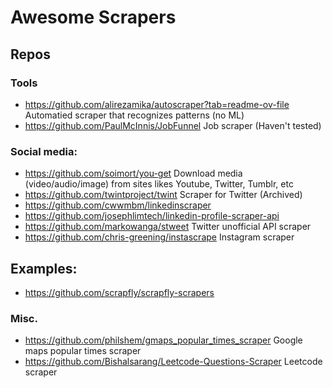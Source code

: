 # Awesome Scrapers

## Repos

### Tools
- https://github.com/alirezamika/autoscraper?tab=readme-ov-file Automatied scraper that recognizes patterns (no ML)
- https://github.com/PaulMcInnis/JobFunnel Job scraper (Haven't tested)

### Social media:
- https://github.com/soimort/you-get Download media (video/audio/image) from sites likes Youtube, Twitter, Tumblr, etc
- https://github.com/twintproject/twint Scraper for Twitter (Archived)  
- https://github.com/cwwmbm/linkedinscraper
- https://github.com/josephlimtech/linkedin-profile-scraper-api
- https://github.com/markowanga/stweet Twitter unofficial API scraper
- https://github.com/chris-greening/instascrape Instagram scraper

## Examples:
- https://github.com/scrapfly/scrapfly-scrapers

### Misc.
- https://github.com/philshem/gmaps_popular_times_scraper Google maps popular times scraper
- https://github.com/Bishalsarang/Leetcode-Questions-Scraper Leetcode scraper
